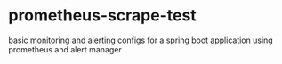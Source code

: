 # prometheus-scrape-test
basic monitoring and alerting configs for a spring boot application using prometheus and alert manager
